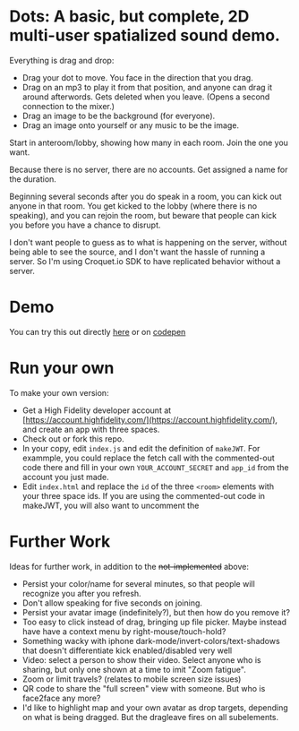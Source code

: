 # Dots: A basic, but complete, 2D multi-user spatialized sound demo.

Everything is drag and drop:
- Drag your dot to move. You face in the direction that you drag.
- Drag on an mp3 to play it from that position, and anyone can drag it around afterwords. Gets deleted when you leave. (Opens a second connection to the mixer.)
- Drag an image to be the background (for everyone).
-  Drag an image onto yourself or any music to be the image. 

Start in anteroom/lobby, showing how many in each room. Join the one you want.

Because there is no server, there are no accounts. Get assigned a name for the duration.

Beginning several seconds after you do speak in a room, you can kick out anyone in that room. You get kicked to the lobby (where there is no speaking), and you can rejoin the room, but beware that people can kick you before you have a chance to disrupt.

I don't want people to guess as to what is happening on the server, without being able to see the source, and I don't want the hassle of running a server. So I'm using Croquet.io SDK to have replicated behavior without a server.

# Demo

You can try this out directly [here](https://highfidelity.github.io/Spatial-Audio-API-Examples/examples/web/dots) or on [codepen](https://codepen.io/howard-stearns/full/YzpQvxv)

# Run your own

To make your own version:
- Get a High Fidelity developer account at [https://account.highfidelity.com/](https://account.highfidelity.com/), and create an app with three spaces.
- Check out or fork this repo.
- In your copy, edit `index.js` and edit the definition of `makeJWT`. For exammple, you could replace the fetch call with the commented-out code there and fill in your own `YOUR_ACCOUNT_SECRET` and `app_id` from the account you just made.
- Edit `index.html` and replace the `id` of the three `<room>` elements with your three space ids. If you are using the commented-out code in makeJWT, you will also want to uncomment the 


# Further Work

Ideas for further work, in addition to the ~~not-implemented~~ above:
- Persist your color/name for several minutes, so that people will recognize you after you refresh.
- Don't allow speaking for five seconds on joining.
- Persist your avatar image (indefinitely?), but then how do you remove it?
- Too easy to click instead of drag, bringing up file picker. Maybe instead have have a context menu by right-mouse/touch-hold?
- Something wacky with iphone dark-mode/invert-colors/text-shadows that doesn't differentiate kick enabled/disabled very well
- Video: select a person to show their video. Select anyone who is sharing, but only one shown at a time to imit "Zoom fatigue".
- Zoom or limit travels? (relates to mobile screen size issues)
- QR code to share the "full screen" view with someone. But who is face2face any more?
- I'd like to highlight map and your own avatar as drop targets, depending on what is being dragged. But the dragleave fires on all subelements.
